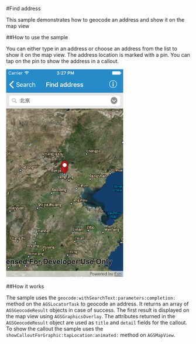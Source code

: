 #Find address

This sample demonstrates how to geocode an address and show it on the map view


##How to use the sample

You can either type in an address or choose an address from the list to show it on the map view. The address location is marked with a pin. You can tap on the pin to show the address in a callout.


![](image1.png)


##How it works

The sample uses the `geocode:withSearchText:parameters:completion:` method on the `AGSLocatorTask` to geocode an address. It returns an array of `AGSGeocodeResult` objects in case of success. The first result is displayed on the map view using `AGSGraphicsOverlay`. The attributes returned in the `AGSGeocodeResult` object are used as `title` and `detail` fields for the callout.  To show the callout the sample uses the `showCalloutForGraphic:tapLocation:animated:` method on `AGSMapView`.



